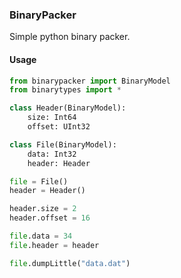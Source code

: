 ### BinaryPacker
Simple python binary packer.


#### Usage
```python
from binarypacker import BinaryModel
from binarytypes import *

class Header(BinaryModel):
    size: Int64
    offset: UInt32

class File(BinaryModel):
    data: Int32
    header: Header

file = File()
header = Header()

header.size = 2
header.offset = 16

file.data = 34
file.header = header

file.dumpLittle("data.dat")
```